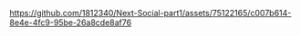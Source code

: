 

https://github.com/1812340/Next-Social-part1/assets/75122165/c007b614-8e4e-4fc9-95be-26a8cde8af76

